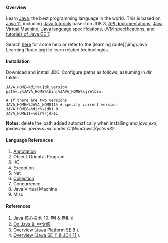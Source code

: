 #### Overview

Learn [Java](https://www.oracle.com/java/), the best programming language in the world. This is based on [Java 11](https://docs.oracle.com/en/java/javase/11/), including [Java tutorials](https://docs.oracle.com/javase/tutorial/index.html) based on JDK 8, [API documentations](https://docs.oracle.com/en/java/javase/11/docs/api/index.html), [Java Virtual Machine](https://docs.oracle.com/en/java/javase/11/vm/index.html), [Java language specifications](https://docs.oracle.com/javase/specs/jls/se11/html/index.html), [JVM specifications](https://docs.oracle.com/javase/specs/jvms/se11/html/index.html), and [tutorials of Java EE 7](https://docs.oracle.com/javaee/7/tutorial/index.html).

Search [here](https://docs.oracle.com/apps/search/search.jsp?category=java&q=) for some help or refer to the [learning route](\img\Java Learning Route.jpg) to learn related technologies.

#### Installation

Download and install JDK. Configure paths as follows, assuming in *dir* folder:

```
JAVA_HOME=%dir%\jdk_version
path=.;%JAVA_HOME%\bin;%JAVA_HOME%\jre\bin;

# If there are two versions
JAVA_HOME=%JAVA_HOME11% # specify current version
JAVA_HOME8=%dir%\jdk1.8
JAVA_HOME11=%dir%\jdk11
```

**Notes**: delete the path added automatically when installing and *java.exe*, *javaw.exe*, *javaws.exe* under *C:\Windows\System32*.

#### Language References

1. [Annotation](language/annotation.md)
2. Object-Oriental Program
3. I/O
4. Exception
5. Net
6. [Collection](language/collection.md)
7. Concurrence
8. Java Virtual Machine
10. Misc

#### References

1. Java 核心技术 10. 卷I & 卷II. \i
2. [On Java 8. 中文版](https://lingcoder.gitee.io/onjava8/#/sidebar).
3. [Overview (Java Platform SE 8 )](https://docs.oracle.com/javase/8/docs/api/).
4. [Overview (Java SE 11 & JDK 11 )](https://docs.oracle.com/en/java/javase/11/docs/api/index.html).